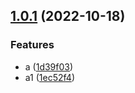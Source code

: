 ## [1.0.1](https://github.com/ilyydy/ci-test/compare/v0.0.2...v1.0.1) (2022-10-18)


### Features

* a ([1d39f03](https://github.com/ilyydy/ci-test/commit/1d39f03577040128ed879e304d014cee91a122d4))
* a1 ([1ec52f4](https://github.com/ilyydy/ci-test/commit/1ec52f42bc6e01c0543b6bb3e89223e0d06dbdfc))



